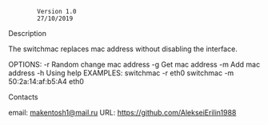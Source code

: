 

			Version 1.0 
			27/10/2019 

Description

The switchmac replaces mac address without disabling the interface.


OPTIONS:
	-r Random change mac address
	-g Get mac address
	-m Add mac address
	-h Using help
EXAMPLES:
	switchmac -r eth0
	switchmac -m 50:2a:14:af:b5:A4 eth0


Contacts

email: makentosh1@mail.ru URL: https://github.com/AlekseiErilin1988
